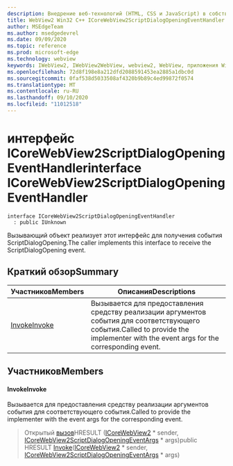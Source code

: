 ```yaml
---
description: Внедрение веб-технологий (HTML, CSS и JavaScript) в собственные приложения с помощью элемента управления Microsoft Edge WebView2
title: WebView2 Win32 C++ ICoreWebView2ScriptDialogOpeningEventHandler
author: MSEdgeTeam
ms.author: msedgedevrel
ms.date: 09/09/2020
ms.topic: reference
ms.prod: microsoft-edge
ms.technology: webview
keywords: IWebView2, IWebView2WebView, webview2, WebView, приложения Win32, Win32, EDGE, ICoreWebView2, ICoreWebView2Controller, управление браузером, EDGE HTML, ICoreWebView2ScriptDialogOpeningEventHandler
ms.openlocfilehash: 72d8f198e8a212dfd2088591453ea2885a1dbc0d
ms.sourcegitcommit: 0faf538d5033508af4320b9b89c4ed99872f0574
ms.translationtype: MT
ms.contentlocale: ru-RU
ms.lasthandoff: 09/10/2020
ms.locfileid: "11012518"
---
```

# <span data-ttu-id="c518d-104">интерфейс ICoreWebView2ScriptDialogOpeningEventHandler</span><span class="sxs-lookup"><span data-stu-id="c518d-104">interface ICoreWebView2ScriptDialogOpeningEventHandler</span></span> 

```
interface ICoreWebView2ScriptDialogOpeningEventHandler
  : public IUnknown
```

<span data-ttu-id="c518d-105">Вызывающий объект реализует этот интерфейс для получения события ScriptDialogOpening.</span><span class="sxs-lookup"><span data-stu-id="c518d-105">The caller implements this interface to receive the ScriptDialogOpening event.</span></span>

## <span data-ttu-id="c518d-106">Краткий обзор</span><span class="sxs-lookup"><span data-stu-id="c518d-106">Summary</span></span>

 <span data-ttu-id="c518d-107">Участников</span><span class="sxs-lookup"><span data-stu-id="c518d-107">Members</span></span>                        | <span data-ttu-id="c518d-108">Описания</span><span class="sxs-lookup"><span data-stu-id="c518d-108">Descriptions</span></span>
--------------------------------|---------------------------------------------
[<span data-ttu-id="c518d-109">Invoke</span><span class="sxs-lookup"><span data-stu-id="c518d-109">Invoke</span></span>](#invoke) | <span data-ttu-id="c518d-110">Вызывается для предоставления средству реализации аргументов события для соответствующего события.</span><span class="sxs-lookup"><span data-stu-id="c518d-110">Called to provide the implementer with the event args for the corresponding event.</span></span>

## <span data-ttu-id="c518d-111">Участников</span><span class="sxs-lookup"><span data-stu-id="c518d-111">Members</span></span>

#### <span data-ttu-id="c518d-112">Invoke</span><span class="sxs-lookup"><span data-stu-id="c518d-112">Invoke</span></span> 

<span data-ttu-id="c518d-113">Вызывается для предоставления средству реализации аргументов события для соответствующего события.</span><span class="sxs-lookup"><span data-stu-id="c518d-113">Called to provide the implementer with the event args for the corresponding event.</span></span>

> <span data-ttu-id="c518d-114">Открытый [вызов](#invoke)HRESULT ([ICoreWebView2](icorewebview2.md) \* sender, [ICoreWebView2ScriptDialogOpeningEventArgs](icorewebview2scriptdialogopeningeventargs.md) \* args)</span><span class="sxs-lookup"><span data-stu-id="c518d-114">public HRESULT [Invoke](#invoke)([ICoreWebView2](icorewebview2.md) \* sender, [ICoreWebView2ScriptDialogOpeningEventArgs](icorewebview2scriptdialogopeningeventargs.md) \* args)</span></span>

